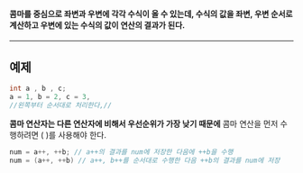 #### 콤마를 중심으로 좌변과 우변에 각각 수식이 올 수 있는데, 수식의 값을 좌변, 우변 순서로 계산하고 우변에 있는 수식의 값이 연산의 결과가 된다. ####
___

## 예제 ##
```c
int a , b , c;
a = 1, b = 2, c = 3,
//왼쪽부터 순서대로 처리한다,//
```

**콤마 연산자는 다른 연산자에 비해서 우선순위가 가장 낮기 때문에** 콤마 연산을 먼저 수행하려면 ( )를 사용해야 한다.
```c
num = a++, ++b; // a++의 결과를 num에 저장한 다음에 ++b을 수행
num = (a++, ++b) // a++, b++를 순서대로 수행한 다음 ++b의 결과를 num에 저장
```

